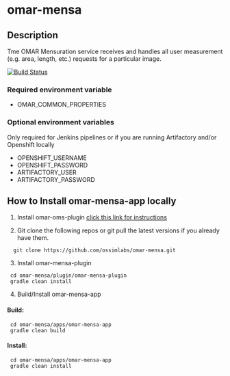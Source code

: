 # omar-mensa

## Description

Tme OMAR Mensuration service receives and handles all user measurement (e.g. area, length, etc.) requests for a particular image.

[![Build Status](https://jenkins.radiantbluecloud.com/buildStatus/icon?job=omar-mensa-dev)]()

### Required environment variable
- OMAR_COMMON_PROPERTIES

### Optional environment variables
Only required for Jenkins pipelines or if you are running Artifactory and/or Openshift locally

- OPENSHIFT_USERNAME
- OPENSHIFT_PASSWORD
- ARTIFACTORY_USER
- ARTIFACTORY_PASSWORD

## How to Install omar-mensa-app locally

1. Install omar-oms-plugin [click this link for instructions](https://github.com/ossimlabs/omar-oms)

2. Git clone the following repos or git pull the latest versions if you already have them.
```
  git clone https://github.com/ossimlabs/omar-mensa.git
```

3. Install omar-mensa-plugin
```
 cd omar-mensa/plugin/omar-mensa-plugin
 gradle clean install
```

4. Build/Install omar-mensa-app
#### Build:
```
 cd omar-mensa/apps/omar-mensa-app
 gradle clean build
 ```
#### Install:
```
 cd omar-mensa/apps/omar-mensa-app
 gradle clean install
```
